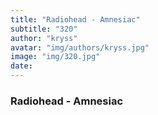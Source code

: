 ```yaml
---
title: "Radiohead - Amnesiac"
subtitle: "320"
author: "kryss"
avatar: "img/authors/kryss.jpg"
image: "img/320.jpg"
date:
---
```


### Radiohead - Amnesiac
